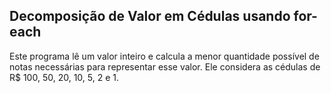 ## Decomposição de Valor em Cédulas usando for-each

Este programa lê um valor inteiro e calcula a menor quantidade possível de notas necessárias para representar esse valor. Ele considera as cédulas de R$ 100, 50, 20, 10, 5, 2 e 1.